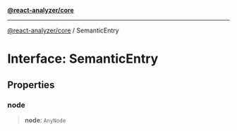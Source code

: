 [**@react-analyzer/core**](../README.md)

***

[@react-analyzer/core](../README.md) / SemanticEntry

# Interface: SemanticEntry

## Properties

### node

> **node**: `AnyNode`
